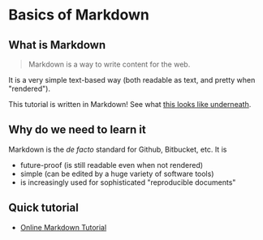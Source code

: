 # Basics of Markdown

## What is Markdown
> Markdown is a way to write content for the web.

It is a very simple text-based way (both readable as text, and pretty when "rendered").

This tutorial is written in Markdown! See what [this looks like underneath](https://raw.githubusercontent.com/labordynamicsinstitute/replicability-training/master/Spring%202019/Basics_of_Markdown.md).

## Why do we need to learn it

Markdown is the _de facto_ standard for Github, Bitbucket, etc. It is

- future-proof (is still readable even when not rendered)
- simple (can be edited by a huge variety of software tools)
- is increasingly used for sophisticated "reproducible documents"

## Quick tutorial

+ [Online Markdown Tutorial](https://www.markdowntutorial.com/)
